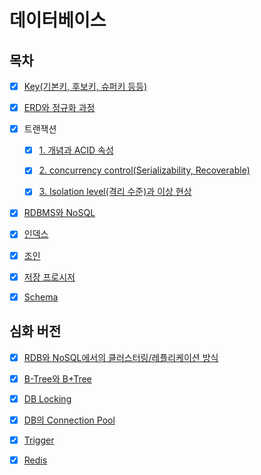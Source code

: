 # 데이터베이스

## 목차

* [x] [Key(기본키, 후보키, 슈퍼키 등등)](https://github.com/jhy0285/CS-ALL-IN-ONE/blob/main/DB/db_key.md)

* [x] [ERD와 정규화 과정](https://github.com/jhy0285/CS-ALL-IN-ONE/blob/main/DB/db_erd_normalization.md)

* [x] 트랜잭션
    * [x] [1. 개념과 ACID 속성](https://github.com/jhy0285/CS-ALL-IN-ONE/blob/main/DB/db_transaction_and_acid.md)
    * [x] [2. concurrency control(Serializability, Recoverable)](https://github.com/jhy0285/CS-ALL-IN-ONE/blob/main/DB/db_transaction_concurrency-control.md)
    * [x] [3. Isolation level(격리 수준)과 이상 현상](https://github.com/jhy0285/CS-ALL-IN-ONE/blob/main/DB/db_transaction_isolation_level.md)


* [x] [RDBMS와 NoSQL](https://github.com/jhy0285/CS-ALL-IN-ONE/blob/main/DB/db_rdbms_and_nosql.md)

* [x] [인덱스](https://github.com/jhy0285/CS-ALL-IN-ONE/blob/main/DB/db_index.md)

* [x] [조인](https://github.com/jhy0285/CS-ALL-IN-ONE/blob/main/DB/db_join.md)

* [x] [저장 프로시저](https://github.com/jhy0285/CS-ALL-IN-ONE/blob/main/DB/db_stored_procedure.md)

* [x] [Schema](https://github.com/jhy0285/CS-ALL-IN-ONE/blob/main/DB/db_schema.md) 

## 심화 버전

* [x] [RDB와 NoSQL에서의 클러스터링/레플리케이션 방식](https://github.com/jhy0285/CS-ALL-IN-ONE/blob/main/DB/db_rdb_nosql_replication_and_clustering.md)

* [x] [B-Tree와 B+Tree](https://github.com/jhy0285/CS-ALL-IN-ONE/blob/main/DB/db_b_tree_b%2Btree.md)

* [x] [DB Locking](https://github.com/jhy0285/CS-ALL-IN-ONE/blob/main/DB/db_locking.md)

* [x] [DB의 Connection Pool](https://github.com/jhy0285/CS-ALL-IN-ONE/blob/main/DB/db_connection_pool.md)

* [x] [Trigger](https://github.com/jhy0285/CS-ALL-IN-ONE/blob/main/DB/db_trigger.md)

* [x] [Redis](https://github.com/jhy0285/CS-ALL-IN-ONE/blob/main/DB/db_redis.md)


